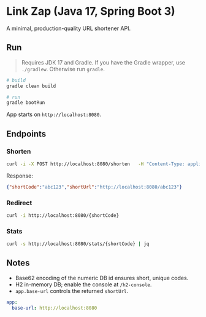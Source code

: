 
# Link Zap (Java 17, Spring Boot 3)

A minimal, production-quality URL shortener API.

## Run

> Requires JDK 17 and Gradle. If you have the Gradle wrapper, use `./gradlew`. Otherwise run `gradle`.

```bash
# build
gradle clean build

# run
gradle bootRun
```

App starts on `http://localhost:8080`.

## Endpoints

### Shorten
```bash
curl -i -X POST http://localhost:8080/shorten   -H "Content-Type: application/json"   -d '{"url":"https://example.com/my/very/long/path?utm_source=test"}'
```
Response:
```json
{"shortCode":"abc123","shortUrl":"http://localhost:8080/abc123"}
```

### Redirect
```bash
curl -i http://localhost:8080/{shortCode}
```

### Stats
```bash
curl -s http://localhost:8080/stats/{shortCode} | jq
```

## Notes
- Base62 encoding of the numeric DB id ensures short, unique codes.
- H2 in-memory DB; enable the console at `/h2-console`.
- `app.base-url` controls the returned `shortUrl`.
```yaml
app:
  base-url: http://localhost:8080
```
